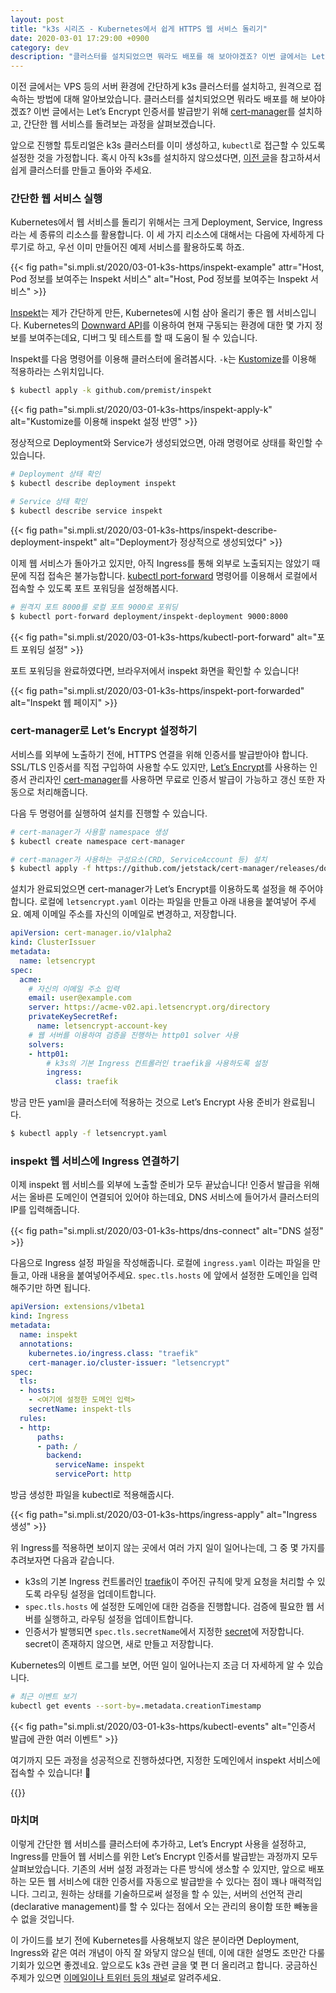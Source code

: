 ```yaml
---
layout: post
title: "k3s 시리즈 - Kubernetes에서 쉽게 HTTPS 웹 서비스 돌리기"
date: 2020-03-01 17:29:00 +0900
category: dev
description: "클러스터를 설치되었으면 뭐라도 배포를 해 보아야겠죠? 이번 글에서는 Let’s Encrypt 인증서를 발급받기 위해 cert-manager를 설치하고, 간단한 웹 서비스를 돌려보는 과정을 살펴보겠습니다."
---
```


이전 글에서는 VPS 등의 서버 환경에 간단하게 k3s 클러스터를 설치하고, 원격으로 접속하는 방법에 대해 알아보았습니다. 클러스터를 설치되었으면 뭐라도 배포를 해 보아야겠죠? 이번 글에서는 Let’s Encrypt 인증서를 발급받기 위해 [cert-manager](https://cert-manager.io)를 설치하고, 간단한 웹 서비스를 돌려보는 과정을 살펴보겠습니다.

앞으로 진행할 튜토리얼은 k3s 클러스터를 이미 생성하고, `kubectl`로 접근할 수 있도록 설정한 것을 가정합니다. 혹시 아직 k3s를 설치하지 않으셨다면, [이전 글](https://si.mpli.st/dev/2020-01-01-easy-k8s-with-k3s/)을 참고하셔서 쉽게 클러스터를 만들고 돌아와 주세요.

### 간단한 웹 서비스 실행

Kubernetes에서 웹 서비스를 돌리기 위해서는 크게 Deployment, Service, Ingress라는 세 종류의 리소스를 활용합니다. 이 세 가지 리소스에 대해서는 다음에 자세하게 다루기로 하고, 우선 이미 만들어진 예제 서비스를 활용하도록 하죠.

{{< fig path="si.mpli.st/2020/03-01-k3s-https/inspekt-example" attr="Host, Pod 정보를 보여주는 Inspekt 서비스" alt="Host, Pod 정보를 보여주는 Inspekt 서비스" >}}

[Inspekt](https://github.com/premist/inspekt)는 제가 간단하게 만든, Kubernetes에 시험 삼아 올리기 좋은 웹 서비스입니다. Kubernetes의 [Downward API](https://kubernetes.io/docs/tasks/inject-data-application/environment-variable-expose-pod-information/#the-downward-api)를 이용하여 현재 구동되는 환경에 대한 몇 가지 정보를 보여주는데요, 디버그 및 테스트를 할 때 도움이 될 수 있습니다.

Inspekt를 다음 명령어를 이용해 클러스터에 올려봅시다. `-k`는 [Kustomize](https://kustomize.io)를 이용해 적용하라는 스위치입니다.

```bash
$ kubectl apply -k github.com/premist/inspekt
```

{{< fig path="si.mpli.st/2020/03-01-k3s-https/inspekt-apply-k" alt="Kustomize를 이용해 inspekt 설정 반영" >}}

정상적으로 Deployment와 Service가 생성되었으면, 아래 명령어로 상태를 확인할 수 있습니다.
```bash
# Deployment 상태 확인
$ kubectl describe deployment inspekt

# Service 상태 확인
$ kubectl describe service inspekt
```

{{< fig path="si.mpli.st/2020/03-01-k3s-https/inspekt-describe-deployment-inspekt" alt="Deployment가 정상적으로 생성되었다" >}}

이제 웹 서비스가 돌아가고 있지만, 아직 Ingress를 통해 외부로 노출되지는 않았기 때문에 직접 접속은 불가능합니다. [kubectl port-forward](https://kubectl.docs.kubernetes.io/pages/container_debugging/port_forward_to_pods.html) 명령어를 이용해서 로컬에서 접속할 수 있도록 포트 포워딩을 설정해봅시다.

```bash
# 원격지 포트 8000를 로컬 포트 9000로 포워딩
$ kubectl port-forward deployment/inspekt-deployment 9000:8000
```

{{< fig path="si.mpli.st/2020/03-01-k3s-https/kubectl-port-forward" alt="포트 포워딩 설정" >}}

포트 포워딩을 완료하였다면, 브라우저에서 inspekt 화면을 확인할 수 있습니다!

{{< fig path="si.mpli.st/2020/03-01-k3s-https/inspekt-port-forwarded" alt="Inspekt 웹 페이지" >}}


### cert-manager로 Let’s Encrypt 설정하기

서비스를 외부에 노출하기 전에, HTTPS 연결을 위해 인증서를 발급받아야 합니다. SSL/TLS 인증서를 직접 구입하여 사용할 수도 있지만, [Let’s Encrypt](https://letsencrypt.org)를 사용하는 인증서 관리자인 [cert-manager](https://cert-manager.io)를 사용하면 무료로 인증서 발급이 가능하고 갱신 또한 자동으로 처리해줍니다.

다음 두 명령어를 실행하여 설치를 진행할 수 있습니다.

```bash
# cert-manager가 사용할 namespace 생성
$ kubectl create namespace cert-manager

# cert-manager가 사용하는 구성요소(CRD, ServiceAccount 등) 설치
$ kubectl apply -f https://github.com/jetstack/cert-manager/releases/download/v0.13.1/cert-manager.yaml
```

설치가 완료되었으면 cert-manager가 Let’s Encrypt를 이용하도록 설정을 해 주어야 합니다. 로컬에 `letsencrypt.yaml` 이라는 파일을 만들고 아래 내용을 붙여넣어 주세요. 예제 이메일 주소를 자신의 이메일로 변경하고, 저장합니다.

```yaml
apiVersion: cert-manager.io/v1alpha2
kind: ClusterIssuer
metadata:
  name: letsencrypt
spec:
  acme:
    # 자신의 이메일 주소 입력
    email: user@example.com
    server: https://acme-v02.api.letsencrypt.org/directory
    privateKeySecretRef:
      name: letsencrypt-account-key
    # 웹 서버를 이용하여 검증을 진행하는 http01 solver 사용
    solvers:
    - http01:
        # k3s의 기본 Ingress 컨트롤러인 traefik을 사용하도록 설정
        ingress:
          class: traefik
```

방금 만든 yaml을 클러스터에 적용하는 것으로 Let’s Encrypt 사용 준비가 완료됩니다.

```bash
$ kubectl apply -f letsencrypt.yaml
```

### inspekt 웹 서비스에 Ingress 연결하기

이제 inspekt 웹 서비스를 외부에 노출할 준비가 모두 끝났습니다! 인증서 발급을 위해서는 올바른 도메인이 연결되어 있어야 하는데요, DNS 서비스에 들어가서 클러스터의 IP를 입력해줍니다.

{{< fig path="si.mpli.st/2020/03-01-k3s-https/dns-connect" alt="DNS 설정" >}}

다음으로 Ingress 설정 파일을 작성해줍니다. 로컬에 `ingress.yaml` 이라는 파일을 만들고, 아래 내용을 붙여넣어주세요. `spec.tls.hosts` 에 앞에서 설정한 도메인을 입력해주기만 하면 됩니다.

```yaml
apiVersion: extensions/v1beta1
kind: Ingress
metadata:
  name: inspekt
  annotations:
    kubernetes.io/ingress.class: "traefik"
    cert-manager.io/cluster-issuer: "letsencrypt"
spec:
  tls:
  - hosts:
    - <여기에 설정한 도메인 입력>
    secretName: inspekt-tls
  rules:
  - http:
      paths:
      - path: /
        backend:
          serviceName: inspekt
          servicePort: http
```

방금 생성한 파일을 kubectl로 적용해줍시다.

{{< fig path="si.mpli.st/2020/03-01-k3s-https/ingress-apply" alt="Ingress 생성" >}}

위 Ingress를 적용하면 보이지 않는 곳에서 여러 가지 일이 일어나는데, 그 중 몇 가지를 추려보자면 다음과 같습니다.

- k3s의 기본 Ingress 컨트롤러인 [traefik](https://docs.traefik.io)이 주어진 규칙에 맞게 요청을 처리할 수 있도록 라우팅 설정을 업데이트합니다.
- `spec.tls.hosts` 에 설정한 도메인에 대한 검증을 진행합니다. 검증에 필요한 웹 서버를 실행하고, 라우팅 설정을 업데이트합니다.
- 인증서가 발행되면 `spec.tls.secretName`에서 지정한 [secret](https://kubernetes.io/docs/concepts/configuration/secret/)에 저장합니다. secret이 존재하지 않으면, 새로 만들고 저장합니다.

Kubernetes의 이벤트 로그를 보면, 어떤 일이 일어나는지 조금 더 자세하게 알 수 있습니다.

```bash
# 최근 이벤트 보기
kubectl get events --sort-by=.metadata.creationTimestamp
```

{{< fig path="si.mpli.st/2020/03-01-k3s-https/kubectl-events" alt="인증서 발급에 관한 여러 이벤트" >}}

여기까지 모든 과정을 성공적으로 진행하셨다면, 지정한 도메인에서 inspekt 서비스에 접속할 수 있습니다! 🎉

{{<fig path="si.mpli.st/2020/03-01-k3s-https/inspekt-with-https-and-domain" attr="HTTPS로 접속이 되는 것을 확인할 수 있다" >}}


### 마치며

이렇게 간단한 웹 서비스를 클러스터에 추가하고, Let’s Encrypt 사용을 설정하고, Ingress를 만들어 웹 서비스를 위한 Let’s Encrypt 인증서를 발급받는 과정까지 모두 살펴보았습니다. 기존의 서버 설정 과정과는 다른 방식에 생소할 수 있지만, 앞으로 배포하는 모든 웹 서비스에 대한 인증서를 자동으로 발급받을 수 있다는 점이 꽤나 매력적입니다. 그리고, 원하는 상태를 기술하므로써 설정을 할 수 있는, 서버의 선언적 관리(declarative management)를 할 수 있다는 점에서 오는 관리의 용이함 또한 빼놓을 수 없을 것입니다.

이 가이드를 보기 전에 Kubernetes를 사용해보지 않은 분이라면 Deployment, Ingress와 같은 여러 개념이 아직 잘 와닿지 않으실 텐데, 이에 대한 설명도 조만간 다룰 기회가 있으면 좋겠네요. 앞으로도 k3s 관련 글을 몇 편 더 올리려고 합니다. 궁금하신 주제가 있으면 [이메일이나 트위터 등의 채널](https://premi.st/)로 알려주세요.
